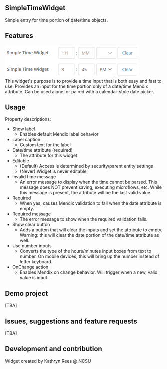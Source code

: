 ## SimpleTimeWidget
Simple entry for time portion of date/time objects.

## Features
![Sample screenshot](demo.png)  
This widget's purpose is to provide a time input that is both easy and fast to use. 
Provides an input for the time portion only of a date/time Mendix attribute. 
Can be used alone, or paired with a calendar-style date picker. 

## Usage
Property descriptions:  
* Show label
  * Enables default Mendix label behavior  
* Label caption
  * Custom text for the label  
* Date/time attribute (required)  
  * The attribute for this widget
* Editable
  * (Default) Access is determined by security/parent entity settings
  * (Never) Widget is never editable  
* Invalid time message
  * An error message to display when the time cannot be parsed. 
    This message does NOT prevent saving, executing microflows, etc. 
    While this message is present, the attribute will be the last valid value.  
* Required
  * When yes, causes Mendix validation to fail when the date attribute is empty.  
* Required message
  * The error message to show when the required validation fails.  
* Show clear button
  * Adds a button that will clear the inputs and set the attribute to empty.
    Warning: this will clear the date portion of the date/time attribute as well.  
* Use number inputs
  * Converts the type of the hours/minutes input boxes from text to number.
    On mobile devices, this will bring up the number instead of letter keyboard.  
* OnChange action
  * Enables Mendix on change behavior. Will trigger when a new, valid value is input.  

## Demo project
[TBA]

## Issues, suggestions and feature requests
[TBA]

## Development and contribution
Widget created by Kathryn Rees @ NCSU
